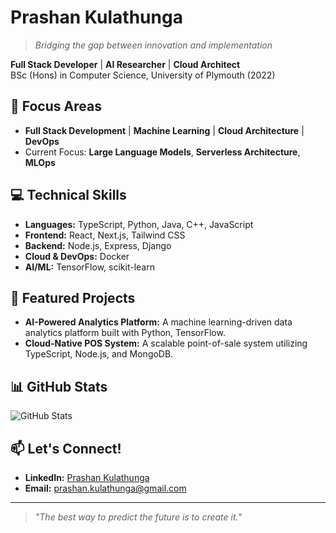 # Prashan Kulathunga
> *Bridging the gap between innovation and implementation*

**Full Stack Developer** | **AI Researcher** | **Cloud Architect**  
BSc (Hons) in Computer Science, University of Plymouth (2022)

## 🚀 Focus Areas
- **Full Stack Development** | **Machine Learning** | **Cloud Architecture** | **DevOps**  
- Current Focus: **Large Language Models**, **Serverless Architecture**, **MLOps**

## 💻 Technical Skills
- **Languages:** TypeScript, Python, Java, C++, JavaScript  
- **Frontend:** React, Next.js, Tailwind CSS  
- **Backend:** Node.js, Express, Django  
- **Cloud & DevOps:** Docker  
- **AI/ML:** TensorFlow, scikit-learn

## 🌟 Featured Projects
- **AI-Powered Analytics Platform:** A machine learning-driven data analytics platform built with Python, TensorFlow.
- **Cloud-Native POS System:** A scalable point-of-sale system utilizing TypeScript, Node.js, and MongoDB.

## 📊 GitHub Stats
![GitHub Stats](https://github-readme-stats.vercel.app/api?username=prashankulathunga&show_icons=true&theme=dark)

## 📫 Let's Connect!
- **LinkedIn:** [Prashan Kulathunga](linkedin.com/in/prashan-kulathunga-673421294)  
- **Email:** [prashan.kulathunga@gmail.com](mailto:prashan.kulathunga@gmail.com) 

---

> *"The best way to predict the future is to create it."*
